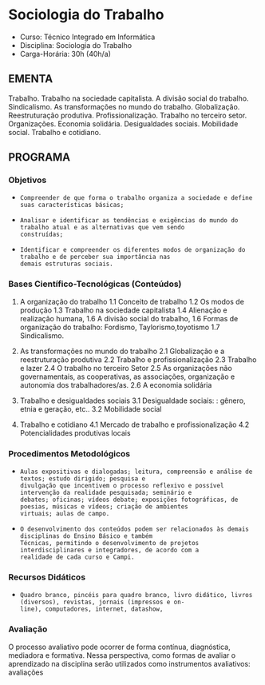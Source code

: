 # Sociologia do Trabalho 


* Curso: Técnico Integrado em Informática
* Disciplina: Sociologia do Trabalho                                                    
* Carga-Horária: 30h (40h/a)

## EMENTA

Trabalho. Trabalho na sociedade capitalista. A divisão social do trabalho. Sindicalismo. As transformações no
mundo do trabalho. Globalização. Reestruturação produtiva. Profissionalização. Trabalho no terceiro setor.
Organizações. Economia solidária. Desigualdades sociais. Mobilidade social. Trabalho e cotidiano.

## PROGRAMA
### Objetivos

*     Compreender de que forma o trabalho organiza a sociedade e define suas características básicas;
*     Analisar e identificar as tendências e exigências do mundo do trabalho atual e as alternativas que vem sendo
      construídas;
*     Identificar e compreender os diferentes modos de organização do trabalho e de perceber sua importância nas
      demais estruturas sociais.

### Bases Científico-Tecnológicas (Conteúdos)

1.   A organização do trabalho
1.1 Conceito de trabalho
1.2 Os modos de produção
1.3 Trabalho na sociedade capitalista
1.4 Alienação e realização humana,
1.6 A divisão social do trabalho,
1.6 Formas de organização do trabalho: Fordismo, Taylorismo,toyotismo
1.7 Sindicalismo.

2.   As transformações no mundo do trabalho
2.1 Globalização e a reestruturação produtiva
2.2 Trabalho e profissionalização
2.3 Trabalho e lazer
2.4 O trabalho no terceiro Setor
2.5 As organizações não governamentais, as cooperativas, as associações, organização e autonomia dos
trabalhadores/as.
2.6 A economia solidária

3. Trabalho e desigualdades sociais
3.1 Desigualdade sociais: : gênero, etnia e geração, etc..
3.2 Mobilidade social

4.   Trabalho e cotidiano
4.1 Mercado de trabalho e profissionalização
4.2 Potencialidades produtivas locais

### Procedimentos Metodológicos

*     Aulas expositivas e dialogadas; leitura, compreensão e análise de textos; estudo dirigido; pesquisa e
      divulgação que incentivem o processo reflexivo e possível intervenção da realidade pesquisada; seminário e
      debates; oficinas; vídeos debate; exposições fotográficas, de poesias, músicas e vídeos; criação de ambientes
      virtuais; aulas de campo.
*     O desenvolvimento dos conteúdos podem ser relacionados às demais disciplinas do Ensino Básico e também
      Técnicas, permitindo o desenvolvimento de projetos interdisciplinares e integradores, de acordo com a
      realidade de cada curso e Campi.

### Recursos Didáticos

*     Quadro branco, pincéis para quadro branco, livro didático, livros (diversos), revistas, jornais (impressos e on-
      line), computadores, internet, datashow,

### Avaliação

O processo avaliativo pode ocorrer de forma contínua, diagnóstica, mediadora e formativa. Nessa perspectiva,
como formas de avaliar o aprendizado na disciplina serão utilizados como instrumentos avaliativos: avaliações